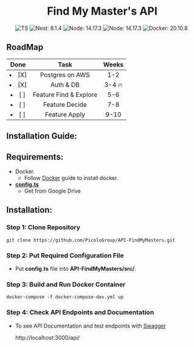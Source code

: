 <h1 align="center"> 
  Find My Master's API
</h1>

<!-- badges -->
<p align="center">

<!-- language -->
<img src="https://badgen.net/badge/-/TypeScript/blue?icon=typescript&label" alt="TS">
<img src="https://img.shields.io/badge/Nest-v8.1.4-red" alt="Nest: 8.1.4">
<img src="https://img.shields.io/badge/Node-v14.17.3-green" alt="Node: 14.17.3">
<img src="https://img.shields.io/badge/AWS-orange" alt="Node: 14.17.3">
<img src="https://img.shields.io/badge/Docker-blue" alt="Docker: 20.10.8">
<img src="https://img.shields.io/badge/PostgreSQL-yellow" alt="">
<!-- <img src="https://github.com/<OWNER>/<REPOSITORY>/actions/workflows/<WORKFLOW_FILE>/badge.svg" alt="Node: 14.17.3"> -->
	
</p>

<!-- ![](https://github.com/PicoloGroup/API-FindMyMasters/blob/develop/assets/architecture.jpeg) -->

## RoadMap

|     Done      |          Task          |   Weeks    |
| :-----------: | :--------------------: | :--------: |
| <li>[X] </li> |    Postgres on AWS     |    1-2     |
| <li>[X] </li> |       Auth & DB        | 3-4 :fire: |
| <li>[ ] </li> | Feature Find & Explore |    5-6     |
| <li>[ ] </li> |     Feature Decide     |    7-8     |
| <li>[ ] </li> |     Feature Apply      |    9-10    |

## Installation Guide:

## Requirements:

- Docker.
  - Follow [Docker](https://docs.docker.com/get-started/overview/) guide to install docker.
- [**config.ts**](https://drive.google.com/drive/folders/1vqNAX2NUkSUeqAat0CJQMIX4_2uEchFO) 
  - Get from Google Drive

## Installation:

### Step 1: Clone Repository

    git clone https://github.com/PicoloGroup/API-FindMyMasters.git

### Step 2: Put Required Configuration File

- Put **config.ts** file into **API-FindMyMasters/src/**.

### Step 3: Build and Run Docker Container

    docker-compose -f docker-compose-dev.yml up

### Step 4: Check API Endpoints and Documentation

- To see API Documentation and test endpoints with [Swagger](https://swagger.io/)

  http://localhost:3000/api/
